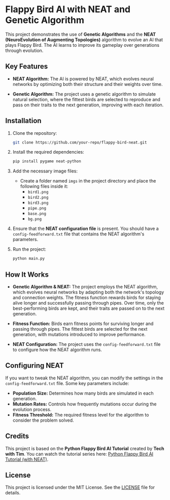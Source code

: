 # Flappy Bird AI with NEAT and Genetic Algorithm

This project demonstrates the use of **Genetic Algorithms** and the **NEAT (NeuroEvolution of Augmenting Topologies)** algorithm to evolve an AI that plays Flappy Bird. The AI learns to improve its gameplay over generations through evolution.

## Key Features

- **NEAT Algorithm:** The AI is powered by NEAT, which evolves neural networks by optimizing both their structure and their weights over time.
  
- **Genetic Algorithm:** The project uses a genetic algorithm to simulate natural selection, where the fittest birds are selected to reproduce and pass on their traits to the next generation, improving with each iteration.

## Installation

1. Clone the repository:

    ```bash
    git clone https://github.com/your-repo/flappy-bird-neat.git
    ```

2. Install the required dependencies:

    ```bash
    pip install pygame neat-python
    ```

3. Add the necessary image files:
    - Create a folder named `imgs` in the project directory and place the following files inside it:
      - `bird1.png`
      - `bird2.png`
      - `bird3.png`
      - `pipe.png`
      - `base.png`
      - `bg.png`

4. Ensure that the **NEAT configuration file** is present. You should have a `config-feedforward.txt` file that contains the NEAT algorithm's parameters.


5. Run the project:

    ```bash
    python main.py
    ```

## How It Works

- **Genetic Algorithm & NEAT:** The project employs the NEAT algorithm, which evolves neural networks by adapting both the network's topology and connection weights. The fitness function rewards birds for staying alive longer and successfully passing through pipes. Over time, only the best-performing birds are kept, and their traits are passed on to the next generation.

- **Fitness Function:** Birds earn fitness points for surviving longer and passing through pipes. The fittest birds are selected for the next generation, with mutations introduced to improve performance.

- **NEAT Configuration:** The project uses the `config-feedforward.txt` file to configure how the NEAT algorithm runs. 

## Configuring NEAT

If you want to tweak the NEAT algorithm, you can modify the settings in the `config-feedforward.txt` file. Some key parameters include:
- **Population Size:** Determines how many birds are simulated in each generation.
- **Mutation Rates:** Controls how frequently mutations occur during the evolution process.
- **Fitness Threshold:** The required fitness level for the algorithm to consider the problem solved.

## Credits

This project is based on the **Python Flappy Bird AI Tutorial** created by **Tech with Tim**. You can watch the tutorial series here: [Python Flappy Bird AI Tutorial (with NEAT)](https://www.youtube.com/watch?v=OGHA-elMrxI).

## License

This project is licensed under the MIT License. See the [LICENSE](LICENSE) file for details.
